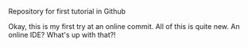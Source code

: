 
Repository for first tutorial in Github

Okay, this is my first try at an online commit. All of this is quite new. An online IDE? What's up with that?!


